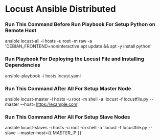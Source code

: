 # Locust Ansible Distributed

### Run This Command Before Run Playbook For Setup Python on Remote Host
ansible locust-all -i hosts -u root -m raw -a 'DEBIAN_FRONTEND=noninteractive apt update && apt -y install python'

### Run Playbook For Deploying the Locust File and Installing Dependencies
ansible-playbook -i hosts locust.yaml

### Run This Command After All For Setup Master Node
ansible locust-master -i hosts -u root -m shell -a 'locust -f locustfile.py --master --host=https://example.com'

### Run This Command After All For Setup Slave Nodes
ansible locust-slaves -i hosts -u root -m shell -a 'locust -f locustfile.py --slave --master-host={{ MASTER_IP }}'
